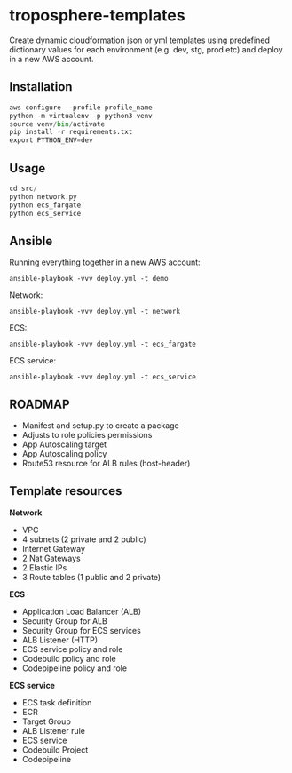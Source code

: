 # troposphere-templates

Create dynamic cloudformation json or yml templates using predefined dictionary values for each environment (e.g. dev, stg, prod etc) and deploy in a new AWS account.
 
## Installation
```python
aws configure --profile profile_name
python -m virtualenv -p python3 venv
source venv/bin/activate
pip install -r requirements.txt
export PYTHON_ENV=dev
```

## Usage
```python
cd src/
python network.py
python ecs_fargate
python ecs_service
```

## Ansible
Running everything together in a new AWS account:
``` 
ansible-playbook -vvv deploy.yml -t demo
```

Network:
```
ansible-playbook -vvv deploy.yml -t network
```

ECS:
```
ansible-playbook -vvv deploy.yml -t ecs_fargate
```

ECS service:
```
ansible-playbook -vvv deploy.yml -t ecs_service
```


## ROADMAP
- Manifest and setup.py to create a package
- Adjusts to role policies permissions
- App Autoscaling target
- App Autoscaling policy
- Route53 resource for ALB rules (host-header)

## Template resources 
**Network**
- VPC
- 4 subnets (2 private and 2 public)
- Internet Gateway
- 2 Nat Gateways
- 2 Elastic IPs
- 3 Route tables (1 public and 2 private)

**ECS**
- Application Load Balancer (ALB)
- Security Group for ALB
- Security Group for ECS services
- ALB Listener (HTTP)
- ECS service policy and role
- Codebuild policy and role
- Codepipeline policy and role

**ECS service**
- ECS task definition
- ECR
- Target Group
- ALB Listener rule
- ECS service
- Codebuild Project
- Codepipeline
